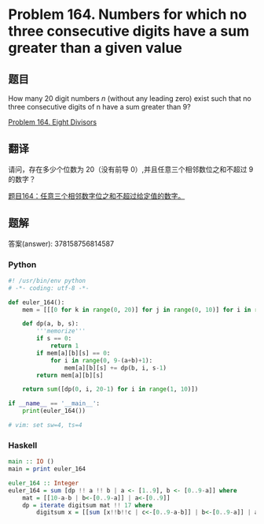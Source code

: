 Problem 164. Numbers for which no three consecutive digits have a sum greater than a given value
==============================================================================================

## 题目

How many $20$ digit numbers $n$ (without any leading zero) exist such that no three consecutive digits of n have a sum greater than $9$?

[Problem 164. Eight Divisors](https://projecteuler.net/problem=164 "Problem 164")

## 翻译

请问，存在多少个位数为 $20$（没有前导 $0$）,并且任意三个相邻数位之和不超过 $9$ 的数字？

[题目164：任意三个相邻数字位之和不超过给定值的数字。](http://pe.spiritzhang.com/index.php/2011-05-11-09-44-54/167-164 "题目164")

## 题解

答案(answer): 378158756814587

### Python

~~~python
#! /usr/bin/env python
# -*- coding: utf-8 -*-

def euler_164():
    mem = [[[0 for k in range(0, 20)] for j in range(0, 10)] for i in range(0, 10)]

    def dp(a, b, s):
        '''memorize'''
        if s == 0:
            return 1
        if mem[a][b][s] == 0:
            for i in range(0, 9-(a+b)+1):
                mem[a][b][s] += dp(b, i, s-1)
        return mem[a][b][s]

    return sum([dp(0, i, 20-1) for i in range(1, 10)])

if __name__ == '__main__':
    print(euler_164())

# vim: set sw=4, ts=4
~~~

### Haskell

~~~haskell
main :: IO ()
main = print euler_164

euler_164 :: Integer
euler_164 = sum [dp !! a !! b | a <- [1..9], b <- [0..9-a]] where
    mat = [[10-a-b | b<-[0..9-a]] | a<-[0..9]]
    dp = iterate digitsum mat !! 17 where
        digitsum x = [[sum [x!!b!!c | c<-[0..9-a-b]] | b<-[0..9-a]] | a<-[0..9]]
~~~

